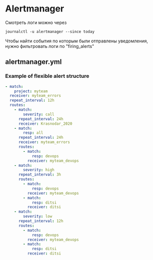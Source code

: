 # Alertmanager

Смотреть логи можно через

```
journalctl -u alertmanager --since today
```
  
Чтобы найти события по которым были отправлены уведомления, нужно фильтровать логи по "firing_alerts"

## alertmanager.yml

### Example of flexible alert structure

```YAML
- match:
    project: myteam
  receiver: myteam_errors
  repeat_interval: 12h
  routes:
    - match:
        severity: call
      repeat_interval: 24h
      receiver: Krasnodar_2020
    - match:
        resp: all
      repeat_interval: 24h
      receiver: myteam_errors
      routes:
        - match:
            resp: devops
          receiver: myteam_devops
    - match:
        severity: high
      repeat_interval: 3h
      routes:
        - match:
            resp: devops
          receiver: myteam_devops
        - match:
            resp: ditsi
          receiver: ditsi
    - match:
        severity: low
      repeat_interval: 12h
      routes:
        - match:
            resp: devops
          receiver: myteam_devops
        - match:
            resp: ditsi
          receiver: ditsi         
```
